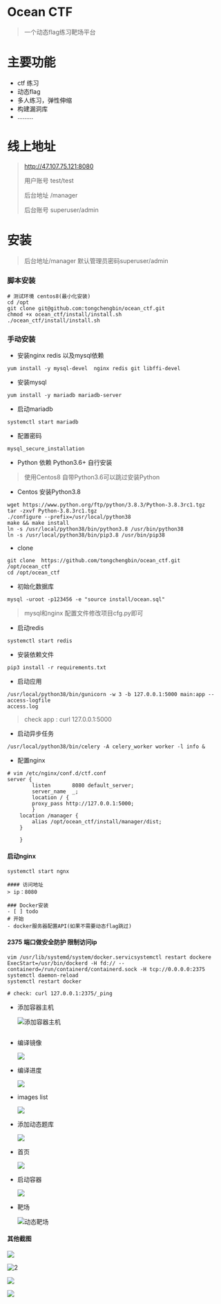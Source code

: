 # Ocean CTF
> 一个动态flag练习靶场平台

# 主要功能
- ctf 练习
- 动态flag
- 多人练习，弹性伸缩
- 构建漏洞库
- .........

# 线上地址

> http://47.107.75.121:8080
>
> 用户账号 test/test
>
> 后台地址 /manager
>
> 后台账号 superuser/admin



# 安装

> 后台地址/manager 默认管理员密码superuser/admin
### 脚本安装
```
# 测试环境 centos8(最小化安装)
cd /opt
git clone git@github.com:tongchengbin/ocean_ctf.git
chmod +x ocean_ctf/install/install.sh
./ocean_ctf/install/install.sh
```

### 手动安装

- 安装nginx redis 以及mysql依赖
```
yum install -y mysql-devel  nginx redis git libffi-devel 
```
- 安装mysql
```
yum install -y mariadb mariadb-server
```
- 启动mariadb
```
systemctl start mariadb
```
- 配置密码
```
mysql_secure_installation
```
- Python 依赖 Python3.6+ 自行安装
> 使用Centos8 自带Python3.6可以跳过安装Python
- Centos 安装Python3.8
```
wget https://www.python.org/ftp/python/3.8.3/Python-3.8.3rc1.tgz
tar -zxvf Python-3.8.3rc1.tgz
./configure --prefix=/usr/local/python38
make && make install
ln -s /usr/local/python38/bin/python3.8 /usr/bin/python38
ln -s /usr/local/python38/bin/pip3.8 /usr/bin/pip38
```

- clone
```
git clone  https://github.com/tongchengbin/ocean_ctf.git /opt/ocean_ctf
cd /opt/ocean_ctf
```
- 初始化数据库
```
mysql -uroot -p123456 -e "source install/ocean.sql"
```
> mysql和nginx 配置文件修改项目cfg.py即可
- 启动redis
```
systemctl start redis
```
- 安装依赖文件
```
pip3 install -r requirements.txt
```
- 启动应用
```
/usr/local/python38/bin/gunicorn -w 3 -b 127.0.0.1:5000 main:app --access-logfile 
access.log
```
> check app : curl 127.0.0.1:5000

- 启动异步任务
```
/usr/local/python38/bin/celery -A celery_worker worker -l info &
```

- 配置nginx
```
# vim /etc/nginx/conf.d/ctf.conf
server {
        listen       8080 default_server;
        server_name  _;
        location / {
        proxy_pass http://127.0.0.1:5000;
        }
    location /manager {
        alias /opt/ocean_ctf/install/manager/dist;
    }

    }
```
#### 启动nginx
```
systemctl start ngnx

#### 访问地址
> ip：8080

### Docker安装
- [ ] todo
# 开始
- docker服务器配置API(如果不需要动态flag跳过)
```
####  2375 端口做安全防护 限制访问ip
```
vim /usr/lib/systemd/system/docker.servicsystemctl restart dockere
ExecStart=/usr/bin/dockerd -H fd:// --containerd=/run/containerd/containerd.sock -H tcp://0.0.0.0:2375
systemctl daemon-reload
systemctl restart docker

# check: curl 127.0.0.1:2375/_ping
```
- 添加容器主机

  ![添加容器主机](/doc/image/添加容器主机.png)
```

```

- 编译镜像

  ![](/doc/image/编译镜像.png)

- 编译进度

  ![](/doc/image/编译进度.png)

- images list

  ![](/doc/image/镜像列表.png)

- 添加动态题库

  ![](/doc/image/添加动态题库.png)

- 首页

  ![](/doc/image/首页.png)

* 启动容器

  ![](/doc/image/启动容器.png)

- 靶场

  ![]()![动态靶场](/doc/image/动态靶场.png)

#### 其他截图

![](/doc/image/1.png)

![]()![2](/doc/image/2.png)

![](/doc/image/3.png)

![](/doc/image/4.png)
